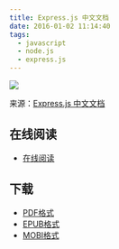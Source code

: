```yaml
---
title: Express.js 中文文档
date: 2016-01-02 11:14:40
tags:
  - javascript
  - node.js
  - express.js
---
```


![](https://ek8whxe.cloudimg.io/s/width/226/https://www.gitbook.com/cover/book/wizardforcel/expressjs-doc.jpg)

来源：[Express.js 中文文档](http://expressjs.jser.us/)

<!--more-->

## 在线阅读 ##

+ [在线阅读](https://www.gitbook.com/book/wizardforcel/expressjs-doc/details)

## 下载 ##

+ [PDF格式](https://www.gitbook.com/download/pdf/book/wizardforcel/expressjs-doc)
+ [EPUB格式](https://www.gitbook.com/download/epub/book/wizardforcel/expressjs-doc)
+ [MOBI格式](https://www.gitbook.com/download/mobi/book/wizardforcel/expressjs-doc)
